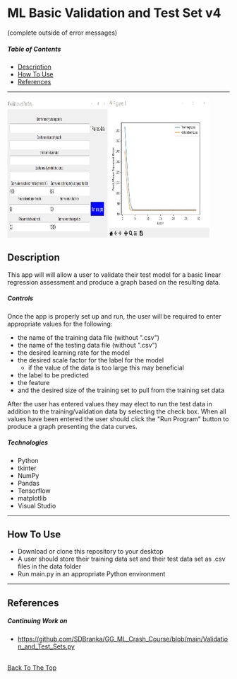 # ML Basic Validation and Test Set v4
(complete outside of error messages)

##### Table of Contents

- [Description](#description)
- [How To Use](#how-to-use)
- [References](#references)

---

<p float="center">
    <img src="https://github.com/SDBranka/ML_Basic_Validation_and_Test_Set/blob/main/Resources/IMG/GUI%20startup.jpg" width=45% height= 315 alt="gui image"/>
    <img src="https://github.com/SDBranka/ML_Basic_Validation_and_Test_Set/blob/main/Resources/IMG/datascreenshot.jpg" width=45% height= 315 alt="graph image"/>
</p>

## Description

This app will will allow a user to validate their test model for a basic linear regression assessment and produce a graph based on the resulting data.


##### Controls

Once the app is properly set up and run, the user will be required to enter appropriate values for the following:
<ul>
    <li>the name of the training data file (without ".csv")</li>
    <li>the name of the testing data file (without ".csv")</li>
    <li>the desired learning rate for the model</li>
    <li>the desired scale factor for the label for the model<ul>
        <li>if the value of the data is too large this may beneficial</li></ul>
    </li>
    <li>the label to be predicted</li>
    <li>the feature</li>
    <li>and the desired size of the training set to pull from the training set data</li>
</ul>
After the user has entered values they may elect to run the test data in addition to the training/validation data by selecting the check box. When all values have been entered the user should click the "Run Program" button to produce a graph presenting the data curves.


##### Technologies

- Python
- tkinter
- NumPy
- Pandas
- Tensorflow
- matplotlib
- Visual Studio

---

## How To Use

<ul>
    <li>Download or clone this repository to your desktop</li>
    <li>A user should store their training data set and their test data set as .csv files in the data folder</li>
    <li>Run main.py in an appropriate Python environment</li>
</ul>

---

## References

##### Continuing Work on
- https://github.com/SDBranka/GG_ML_Crash_Course/blob/main/Validation_and_Test_Sets.py

\
[Back To The Top](#ml-basic-validation-and-test-set-v3)